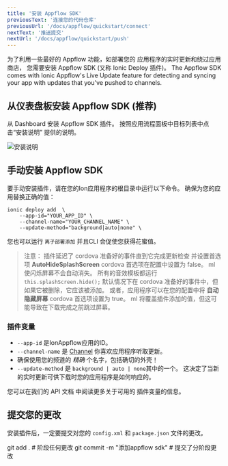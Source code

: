 ```yaml
---
title: '安装 Appflow SDK'
previousText: '连接您的代码仓库'
previousUrl: '/docs/appflow/quickstart/connect'
nextText: '推送提交'
nextUrl: '/docs/appflow/quickstart/push'
---
```


为了利用一些最好的 Appflow 功能，如部署您的 应用程序的实时更新和绕过应用商店， 您需要安装 Appflow SDK (又称 Ionic Deploy 插件)。 The Appflow SDK comes with Ionic Appflow's Live Update feature for detecting and syncing your app with updates that you've pushed to channels.

## 从仪表盘板安装 Appflow SDK (推荐)

从 Dashboard 安装 Appflow SDK 插件。 按照应用流程面板中目标列表中点击“安装说明” 提供的说明。

![安装说明](/docs/assets/img/appflow/ss-appflow-sdk-install.png)

## 手动安装 Appflow SDK

要手动安装插件，请在您的Ion应用程序的根目录中运行以下命令。 确保为您的应用替换正确的值：

```shell
ionic deploy add  \
    --app-id="YOUR_APP_ID" \
    --channel-name="YOUR_CHANNEL_NAME" \
    --update-method="background|auto|none" \
```

您也可以运行 `离子部署添加` 并且CLI 会促使您获得花蜜值。

<blockquote>
  注意： 插件延迟了 cordova 准备好的事件直到它完成更新检查 并设置首选项 <b>AutoHideSplashScreen</b> cordova 首选项在配置中设置为 false。 ml 使闪烁屏幕不会自动消失。 所有的音效模板都运行
<code>this.splashScreen.hide();</code> 默认情况下在 cordova 准备好的事件中，但如果它被删除，它应该被添加。 或者，应用程序可以在您的配置中将 <b>自动隐藏屏幕</b> cordova 首选项设置为 true。 ml 将覆盖插件添加的值，但这可能导致在下载完成之前跳过屏幕。
</blockquote>

### 插件变量

* `--app-id` 是IonAppflow应用的ID。
* `--channel-name` 是 [Channel](/docs/appflow/deploy/channels) 你喜欢应用程序听取更新。 
 * 确保使用您的频道的 *精确* 个名字，包括确切的外壳！
* `--update-method` 是 `background | auto | none`其中的一个。 这决定了当新的实时更新可供下载时您的应用程序是如何响应的。

您可以在我们的 API 文档</a> 中阅读更多关于可用的 插件变量的信息。</p> 

## 提交您的更改

安装插件后，一定要提交对您的 `config.xml` 和 `package.json` 文件的更改。

<command-line> <command-prompt>git add . # 阶段任何更改</command-prompt> <command-prompt>git commit -m "添加appflow sdk" # 提交了分阶段更改</command-prompt> </command-line>